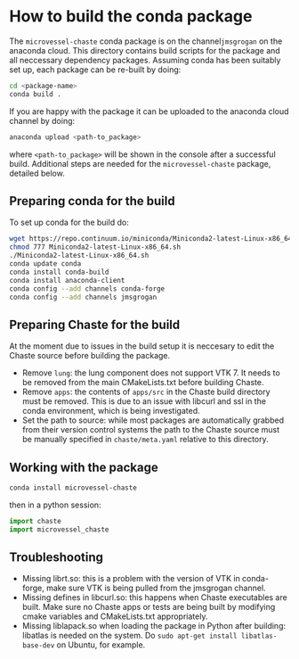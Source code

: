 # How to build the conda package

The `microvessel-chaste` conda package is on the channel`jmsgrogan` on the anaconda cloud. This directory contains build scripts for the package and all neccessary dependency packages. Assuming conda has been suitably set up, each package can be re-built by doing:

```bash
cd <package-name>
conda build .
```

If you are happy with the package it can be uploaded to the anaconda cloud channel by doing:

```bash
anaconda upload <path-to_package>
```

where `<path-to_package>` will be shown in the console after a successful build. Additional steps are needed for the `microvessel-chaste` package, detailed below.

## Preparing conda for the build

To set up conda for the build do:

```bash
wget https://repo.continuum.io/miniconda/Miniconda2-latest-Linux-x86_64.sh
chmod 777 Miniconda2-latest-Linux-x86_64.sh
./Miniconda2-latest-Linux-x86_64.sh
conda update conda
conda install conda-build
conda install anaconda-client
conda config --add channels conda-forge 
conda config --add channels jmsgrogan
```

## Preparing Chaste for the build

At the moment due to issues in the build setup it is neccesary to edit the Chaste source before building the package. 

* Remove `lung`: the lung component does not support VTK 7. It needs to be removed from the main CMakeLists.txt before building Chaste. 
* Remove `apps`: the contents of `apps/src` in the Chaste build directory must be removed. This is due to an issue with libcurl and ssl in the conda environment, which is being investigated.
* Set the path to source: while most packages are automatically grabbed from their version control systems the path to the Chaste source must be manually specified in `chaste/meta.yaml` relative to this directory.

## Working with the package

```bash
conda install microvessel-chaste
```

then in a python session:

```python
import chaste
import microvessel_chaste
```

## Troubleshooting

* Missing librt.so: this is a problem with the version of VTK in conda-forge, make sure VTK is being pulled from the jmsgrogan channel.
* Missing defines in libcurl.so: this happens when Chaste executables are built. Make sure no Chaste apps or tests are being built by modifying cmake variables and CMakeLists.txt appropriately.
* Missing liblapack.so when loading the package in Python after building: libatlas is needed on the system. Do `sudo apt-get install libatlas-base-dev` on Ubuntu, for example. 


